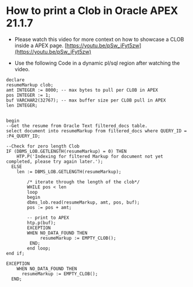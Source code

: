 # How to print a Clob in Oracle APEX 21.1.7
- Please watch this video for more context on how to showcase a CLOB inside a APEX page. [https://youtu.be/pSw_jFyt5zw](https://youtu.be/pSw_jFyt5zw)

- Use the following Code in a dynamic pl/sql region after watching the video.

```
declare
resumeMarkup clob;
amt INTEGER := 8000; -- max bytes to pull per CLOB in APEX
pos INTEGER := 1;
buf VARCHAR2(32767); -- max buffer size per CLOB pull in APEX
len INTEGER;


begin
--Get the resume from Oracle Text filtered_docs table.
select document into resumeMarkup from filtered_docs where QUERY_ID = :P4_QUERY_ID;

--Check for zero length Clob
IF (DBMS_LOB.GETLENGTH(resumeMarkup) = 0) THEN
    HTP.P('Indexing for filtered Markup for document not yet completed, please try again later.');
  ELSE
    len := DBMS_LOB.GETLENGTH(resumeMarkup);

        /* iterate through the length of the clob*/
        WHILE pos < len
        loop
        begin
        dbms_lob.read(resumeMarkup, amt, pos, buf);
        pos := pos + amt;      

        -- print to APEX
        htp.p(buf);
        EXCEPTION
        WHEN NO_DATA_FOUND THEN
             resumeMarkup := EMPTY_CLOB();      
         END;
        end loop;  
end if;

EXCEPTION
    WHEN NO_DATA_FOUND THEN
      resumeMarkup := EMPTY_CLOB();      
  END;
```
